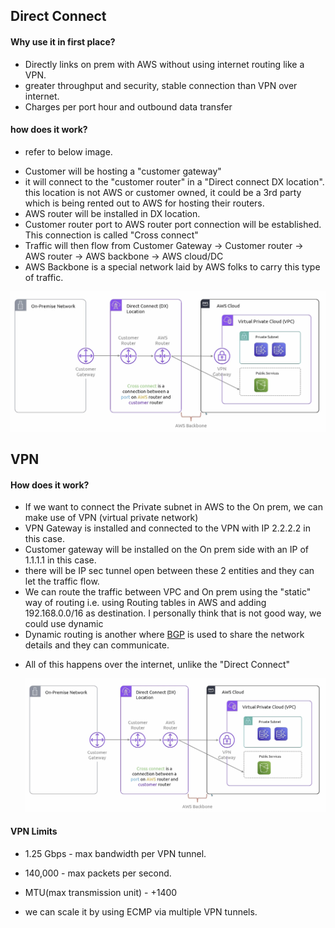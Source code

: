 ## Direct Connect

#### Why use it in first place?

- Directly links on prem with AWS without using internet routing like a VPN.
- greater throughput and security, stable connection than VPN over internet.
- Charges per port hour and outbound data transfer

#### how does it work?

- refer to below image.

* Customer will be hosting a "customer gateway"
* it will connect to the "customer router" in a "Direct connect DX location". this location is not AWS or customer owned, it could be a 3rd party which is being rented out to AWS for hosting their routers.
* AWS router will be installed in DX location.
* Customer router port to AWS router port connection will be established. This connection is called "Cross connect"
* Traffic will then flow from Customer Gateway -> Customer router -> AWS router -> AWS backbone -> AWS cloud/DC
* AWS Backbone is a special network laid by AWS folks to carry this type of traffic.

![Alt text](/aws/services/images/direct_connect.png)

## VPN

#### How does it work?

- If we want to connect the Private subnet in AWS to the On prem, we can make use of VPN (virtual private network)
- VPN Gateway is installed and connected to the VPN with IP 2.2.2.2 in this case.
- Customer gateway will be installed on the On prem side with an IP of 1.1.1.1 in this case.
- there will be IP sec tunnel open between these 2 entities and they can let the traffic flow.
- We can route the traffic between VPC and On prem using the "static" way of routing i.e. using Routing tables in AWS and adding 192.168.0.0/16 as destination. I personally think that is not good way, we could use dynamic
- Dynamic routing is another where [BGP](https://github.com/maverickdevops/interview_and_core_concepts/blob/main/networking/networking.md#bgp-border-gateway-protocol) is used to share the network details and they can communicate.

* All of this happens over the internet, unlike the "Direct Connect"

  ![Alt text](/aws/services/images/direct_connect.png)

#### VPN Limits

- 1.25 Gbps - max bandwidth per VPN tunnel.
- 140,000 - max packets per second.
- MTU(max transmission unit) - +1400

- we can scale it by using ECMP via multiple VPN tunnels.
